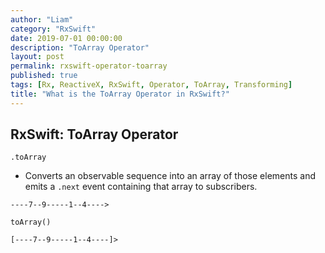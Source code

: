 ```yaml
---
author: "Liam"
category: "RxSwift"
date: 2019-07-01 00:00:00
description: "ToArray Operator"
layout: post
permalink: rxswift-operator-toarray
published: true
tags: [Rx, ReactiveX, RxSwift, Operator, ToArray, Transforming]
title: "What is the ToArray Operator in RxSwift?"
---
```


## RxSwift: ToArray Operator

`.toArray`

- Converts an observable sequence into an array of those elements and emits a `.next` event containing that array to subscribers.

```
----7--9-----1--4---->

toArray()

[----7--9-----1--4----]>
```
